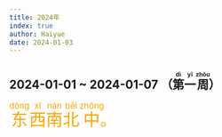 ```yaml
---
title: 2024年
index: true
author: Haiyue
date: 2024-01-03
---
```


## 2024-01-01 ~ 2024-01-07 （<ruby>第<rt>dì</rt></ruby><ruby>一<rt>yī</rt></ruby><ruby>周<rt>zhōu</rt></ruby>）
<span style="font-size:30px;color:orange"><span id="1704856446.538622-836" style="background-color:rgba(0,0,0,0);" onclick="document.getElementById('1704856446.538622-836').style.backgroundColor = 'gray';let audio = new Audio('/data/chinese/audio/东.wav');audio.addEventListener('ended', function(){document.getElementById('1704856446.538622-836').style.backgroundColor = 'rgba(0,0,0,0)';});audio.play()"><ruby>东<rt>dōng</rt></ruby></span><span id="1704856446.618406-308" style="background-color:rgba(0,0,0,0);" onclick="document.getElementById('1704856446.618406-308').style.backgroundColor = 'gray';let audio = new Audio('/data/chinese/audio/西.wav');audio.addEventListener('ended', function(){document.getElementById('1704856446.618406-308').style.backgroundColor = 'rgba(0,0,0,0)';});audio.play()"><ruby>西<rt>xī</rt></ruby></span><span id="1704856446.682236-870" style="background-color:rgba(0,0,0,0);" onclick="document.getElementById('1704856446.682236-870').style.backgroundColor = 'gray';let audio = new Audio('/data/chinese/audio/南.wav');audio.addEventListener('ended', function(){document.getElementById('1704856446.682236-870').style.backgroundColor = 'rgba(0,0,0,0)';});audio.play()"><ruby>南<rt>nán</rt></ruby></span><span id="1704856446.748061-607" style="background-color:rgba(0,0,0,0);" onclick="document.getElementById('1704856446.748061-607').style.backgroundColor = 'gray';let audio = new Audio('/data/chinese/audio/北.wav');audio.addEventListener('ended', function(){document.getElementById('1704856446.748061-607').style.backgroundColor = 'rgba(0,0,0,0)';});audio.play()"><ruby>北<rt>běi</rt></ruby></span><span id="1704856446.748061-481" style="background-color:rgba(0,0,0,0);" onclick="document.getElementById('1704856446.748061-481').style.backgroundColor = 'gray';let audio = new Audio('/data/chinese/audio/中.wav');audio.addEventListener('ended', function(){document.getElementById('1704856446.748061-481').style.backgroundColor = 'rgba(0,0,0,0)';});audio.play()"><ruby>中<rt>zhōng</rt></ruby></span>。<i id="1" class="fa-solid fa-volume-high" onclick="document.getElementById('1').style.backgroundColor = 'gray';let audio = new Audio('/data/chinese/words/001.wav');audio.addEventListener('ended', function(){document.getElementById('1').style.backgroundColor = 'rgba(0,0,0,0)';});audio.play()"></i></span>